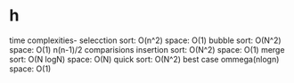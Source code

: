 # h

time complexities-
selecction sort: O(n^2)    space: O(1)
bubble sort: O(N^2)        space: O(1)    n(n-1)/2 comparisions
insertion sort: O(N^2)     space: O(1)
merge sort: O(N logN)      space: O(N)
quick sort: O(N^2) best  case ommega(nlogn)     space: O(1)
